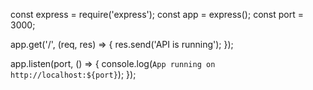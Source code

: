 const express = require('express');
const app = express();
const port = 3000;

app.get('/', (req, res) => {
  res.send('API is running');
});

app.listen(port, () => {
  console.log(`App running on http://localhost:${port}`);
});

